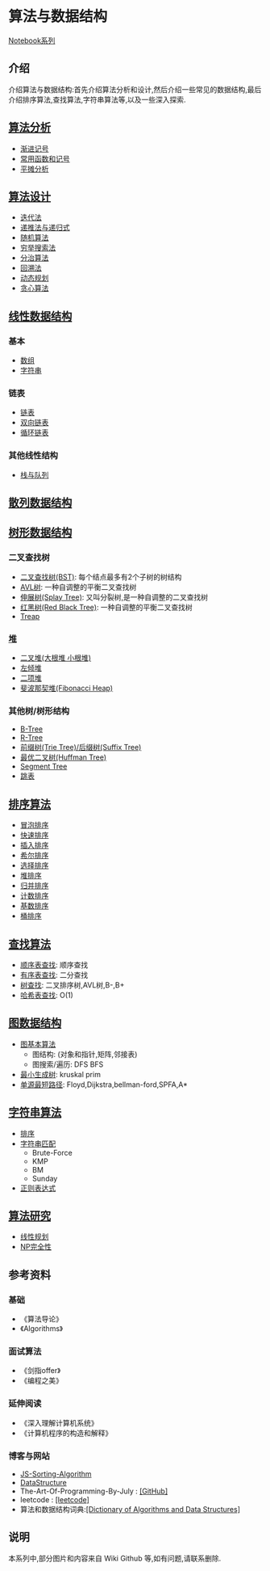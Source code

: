 # 算法与数据结构

[Notebook系列](https://github.com/dp9u0/Notebook)

## 介绍

介绍算法与数据结构:首先介绍算法分析和设计,然后介绍一些常见的数据结构,最后介绍排序算法,查找算法,字符串算法等,以及一些深入探索.

## [算法分析](./算法分析/README.md)

* [渐进记号](./算法分析/README.md#渐进记号)
* [常用函数和记号](./算法分析/README.md#常用函数和记号)
* [平摊分析](./算法分析/README.md#平摊分析)

## [算法设计](./算法设计/README.md)

* [迭代法](./算法设计/iterative.md)
* [递推法与递归式](./算法设计/recursion.md)
* [随机算法](./算法设计/random.md)
* [穷举搜索法](./算法设计/brute-force-search.md)
* [分治算法](./算法设计/divide-and-conquer.md)
* [回溯法](./算法设计/backtracking.md)
* [动态规划](./算法设计/dynamic-programing.md)
* [贪心算法](./算法设计/greedy.md)

## [线性数据结构](./线性数据结构/README.md)

### 基本

* [数组](./线性数据结构/1.Array.md)
* [字符串](./线性数据结构/2.String.md)

### 链表

* [链表](./线性数据结构/3.LinkedList.md)
* [双向链表](./线性数据结构/4.DoublyLinkedList.md)
* [循环链表](./线性数据结构/5.CircleLinkedList.md)

### 其他线性结构

* [栈与队列](./线性数据结构/6.StackAndQueue.md)

## [散列数据结构](./散列数据结构/README.md)

## [树形数据结构](./树形数据结构/README.md)

### 二叉查找树

* [二叉查找树(BST)](./树形数据结构/BinarySearchTree.md): 每个结点最多有2个子树的树结构
* [AVL树](./树形数据结构/AVLTree.md): 一种自调整的平衡二叉查找树
* [伸展树(Splay Tree)](./树形数据结构/SplayTree.md): 又叫分裂树,是一种自调整的二叉查找树
* [红黑树(Red Black Tree)](./树形数据结构/RedBlackTree.md): 一种自调整的平衡二叉查找树
* [Treap](./树形数据结构/Treap.md)

### [堆](./树形数据结构/Heap.md)

* [二叉堆(大根堆 小根堆)](./树形数据结构/Heap.md#二叉堆)
* [左倾堆](./树形数据结构/Heap.md#左倾堆)
* [二项堆](./树形数据结构/Heap.md#二项堆)
* [斐波那契堆(Fibonacci Heap)](./树形数据结构/Heap.md#斐波那契堆)

### 其他树/树形结构

* [B-Tree](./树形数据结构/BTree.md)
* [R-Tree](./树形数据结构/RTree.md)
* [前缀树(Trie Tree)/后缀树(Suffix Tree)](./树形数据结构/TrieTreeAndSuffixTree.md)
* [最优二叉树(Huffman Tree)](./树形数据结构/HuffmanTree.md)
* [Segment Tree](./树形数据结构/SegmentTree.md)
* [跳表](./树形数据结构/SkipList.md)

## [排序算法](./排序算法/README.md)

* [冒泡排序](./排序算法/README.md#冒泡排序)
* [快速排序](./排序算法/README.md#快速排序)
* [插入排序](./排序算法/README.md#插入排序)
* [希尔排序](./排序算法/README.md#希尔排序)
* [选择排序](./排序算法/README.md#选择排序)
* [堆排序](./排序算法/README.md#堆排序)
* [归并排序](./排序算法/README.md#归并排序)
* [计数排序](./排序算法/README.md#计数排序)
* [基数排序](./排序算法/README.md#基数排序)
* [桶排序](./排序算法/README.md#桶排序)
  
## [查找算法](./查找算法/README.md)

* [顺序表查找](./查找算法/README.md#顺序表查找): 顺序查找  
* [有序表查找](./查找算法/README.md#有序表查找): 二分查找
* [树查找](./查找算法/README.md#树查找): 二叉排序树,AVL树,B-,B+
* [哈希表查找](./查找算法/README.md#哈希表查找): O(1)

## [图数据结构](./图数据结构/README.md)

* [图基本算法](./图数据结构/README.md#图基本算法)
  * 图结构: (对象和指针,矩阵,邻接表)
  * 图搜索/遍历: DFS BFS
* [最小生成树](./图数据结构/README.md#最小生成树): kruskal prim
* [单源最短路径](./图数据结构/README.md#单源最短路径): Floyd,Dijkstra,bellman-ford,SPFA,A*

## [字符串算法](./字符串算法/README.md)

* [排序](./字符串算法/README.md#排序)
* [字符串匹配](./字符串算法/README.md#字符串匹配)
  * Brute-Force
  * KMP
  * BM
  * Sunday
* [正则表达式](./字符串算法/README.md#正则表达式)

## [算法研究](./算法研究/README.md)

* [线性规划](./算法研究/README.md#线性规划)
* [NP完全性](./算法研究/README.md#NP完全性)

## 参考资料

### 基础

* 《算法导论》
* 《Algorithms》

### 面试算法

* 《剑指offer》
* 《编程之美》

### 延伸阅读

* 《深入理解计算机系统》
* 《计算机程序的构造和解释》

### 博客与网站

* [JS-Sorting-Algorithm](https://github.com/hustcc/JS-Sorting-Algorithm)
* [DataStructure](https://www.growingwiththeweb.com/p/explore.html?t=Data%20structure)
* The-Art-Of-Programming-By-July : [\[GitHub\]](https:/github.com/julycoding/The-Art-Of-Programming-By-July)
* leetcode : [[leetcode]](http:/leetcode.com/)
* 算法和数据结构词典:[[Dictionary of Algorithms and Data Structures]](https:/xlinux.nist.gov/dads)

## 说明

本系列中,部分图片和内容来自 Wiki Github 等,如有问题,请联系删除.
